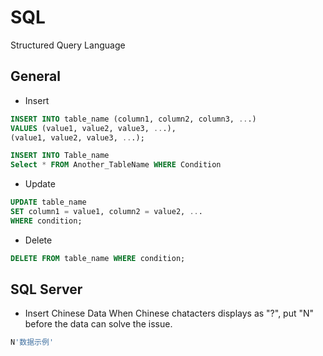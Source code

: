 # SQL

Structured Query Language

## General

- Insert
```sql
INSERT INTO table_name (column1, column2, column3, ...)
VALUES (value1, value2, value3, ...),
(value1, value2, value3, ...);

INSERT INTO Table_name
Select * FROM Another_TableName WHERE Condition
```

- Update
```sql
UPDATE table_name
SET column1 = value1, column2 = value2, ...
WHERE condition;
```

- Delete
```sql
DELETE FROM table_name WHERE condition;
```

## SQL Server

- Insert Chinese Data
When Chinese chatacters displays as "?", put "N" before the data can solve the issue.
```SQL
N'数据示例'
```
